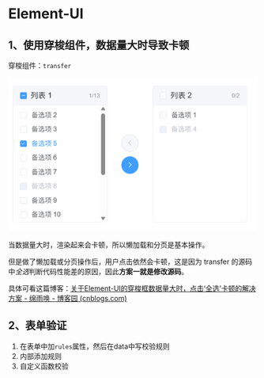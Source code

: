 # Element-UI

## 1、使用穿梭组件，数据量大时导致卡顿

穿梭组件：`transfer`

![image-20230506190158702](./elementui.assets/image-20230506190158702.png)

当数据量大时，渲染起来会卡顿，所以懒加载和分页是基本操作。

但是做了懒加载或分页操作后，用户点击依然会卡顿，这是因为 transfer 的源码中*全选*判断代码性能差的原因，因此**方案一就是修改源码**。

具体可看这篇博客：[关于Element-UI的穿梭框数据量大时，点击‘全选’卡顿的解决方案 - 绵雨唤 - 博客园 (cnblogs.com)](https://www.cnblogs.com/raintoway/p/13469997.html) 

## 2、表单验证

1. 在表单中加`rules`属性，然后在data中写校验规则
2. 内部添加规则
3. 自定义函数校验